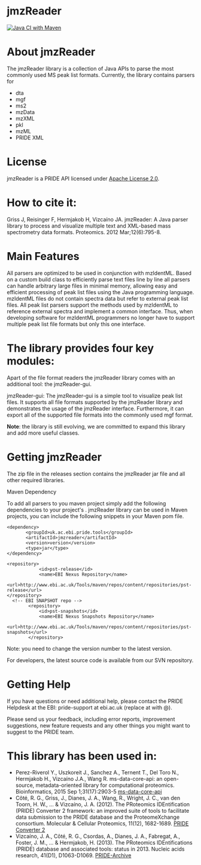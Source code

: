 jmzReader
===============
[![Java CI with Maven](https://github.com/PRIDE-Utilities/jmzReader/actions/workflows/maven.yml/badge.svg)](https://github.com/PRIDE-Utilities/jmzReader/actions/workflows/maven.yml)

# About jmzReader

The jmzReader library is a collection of Java APIs to parse the most commonly used MS peak list formats. Currently, the library contains parsers for
 
* dta
* mgf
* ms2
* mzData
* mzXML
* pkl
* mzML
* PRIDE XML

# License

 jmzReader is a PRIDE API licensed under [Apache License 2.0](http://www.apache.org/licenses/LICENSE-2.0.txt).

# How to cite it:

Griss J, Reisinger F, Hermjakob H, Vizcaíno JA. jmzReader: A Java parser library to process and visualize multiple text and XML-based mass spectrometry data formats. Proteomics. 2012 Mar;12(6):795-8.

# Main Features

All parsers are optimized to be used in conjunction with mzIdentML. Based on a custom build class to efficiently parse text files line by line all parsers can handle arbitrary large files in minimal memory, allowing easy and efficient processing of peak
list files using the Java programming language. mzIdentML files do not contain spectra data but refer to external peak list files. 
All peak list parsers support the methods used by mzIdentML to reference external spectra and implement a common interface. 
Thus, when developing software for mzIdentML programmers no longer have to support multiple peak list file formats but only
this one interface.



# The library provides four key modules:

Apart of the file format readers the jmzReader library comes with an additional tool: the jmzReader-gui.

jmzReader-gui: The jmzReader-gui is a simple tool to visualize peak list files. It supports all file formats supported by the jmzReader
library and demonstrates the usage of the jmzReader interface. Furthermore, it can export all of the supported file formats into 
the commonly used mgf format.

**Note**: the library is still evolving, we are committed to expand this library and add more useful classes.

# Getting jmzReader

The zip file in the releases section contains the jmzReader jar file and all other required libraries.

Maven Dependency

To add all parsers to you maven project simply add the following dependencies to your project's . jmzReader library can be used in
 Maven projects, you can include the following snippets in your Maven pom file.
 
 ```maven
 <dependency>
        <groupId>uk.ac.ebi.pride.tools</groupId>
        <artifactId>jmzreader</artifactId>
        <version>version</version>
        <type>jar</type>
</dependency>
 ```
 
 ```maven
 <repository>
             <id>pst-release</id>
             <name>EBI Nexus Repository</name>
             <url>http://www.ebi.ac.uk/Tools/maven/repos/content/repositories/pst-release</url>
 </repository>
   <!-- EBI SNAPSHOT repo -->
         <repository>
             <id>pst-snapshots</id>
             <name>EBI Nexus Snapshots Repository</name>
             <url>http://www.ebi.ac.uk/Tools/maven/repos/content/repositories/pst-snapshots</url>
         </repository>
```
Note: you need to change the version number to the latest version.

For developers, the latest source code is available from our SVN repository.

# Getting Help

If you have questions or need additional help, please contact the PRIDE Helpdesk at the EBI: pride-support at ebi.ac.uk (replace at with @).

Please send us your feedback, including error reports, improvement suggestions, new feature requests and any other things you might want to suggest to the PRIDE team.

# This library has been used in:

* Perez-Riverol Y., Uszkoreit J., Sanchez A., Ternent T., Del Toro N., Hermjakob H., Vizcaíno J.A., Wang R. ms-data-core-api: an open-source, metadata-oriented library for computational proteomics. Bioinformatics, 2015 Sep 1;31(17):2903-5 [ms-data-core-api](http://bioinformatics.oxfordjournals.org/content/31/17/2903.long)
* Côté, R. G., Griss, J., Dianes, J. A., Wang, R., Wright, J. C., van den Toorn, H. W., ... & Vizcaíno, J. A. (2012). The PRoteomics IDEntification (PRIDE) Converter 2 framework: an improved suite of tools to facilitate data submission to the PRIDE database and the ProteomeXchange consortium. Molecular & Cellular Proteomics, 11(12), 1682-1689. [PRIDE Converter 2](https://code.google.com/p/pride-converter-2/) 
* Vizcaíno, J. A., Côté, R. G., Csordas, A., Dianes, J. A., Fabregat, A., Foster, J. M., ... & Hermjakob, H. (2013). The PRoteomics IDEntifications (PRIDE) database and associated tools: status in 2013. Nucleic acids research, 41(D1), D1063-D1069. [PRIDE-Archive](http://www.ebi.ac.uk/pride/archive/)

